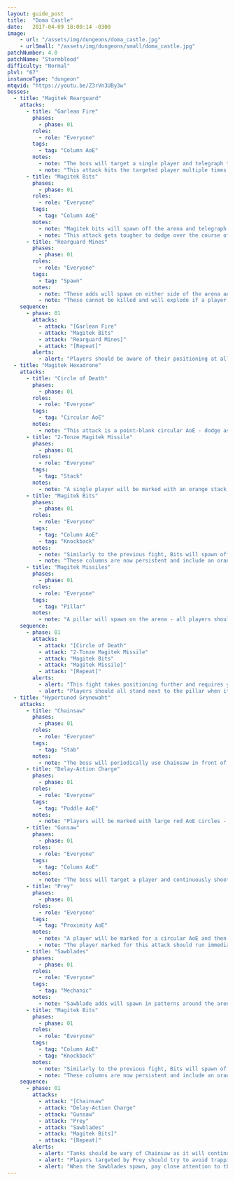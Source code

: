 ```yaml
---
layout: guide_post
title:  "Doma Castle"
date:   2017-04-09 18:00:14 -0300
image:
    - url: "/assets/img/dungeons/doma_castle.jpg"
    - urlSmall: "/assets/img/dungeons/small/doma_castle.jpg"
patchNumber: 4.0
patchName: "Stormblood"
difficulty: "Normal"
plvl: "67"
instanceType: "dungeon"
mtqvid: "https://youtu.be/Z3rVn3UBy3w"
bosses:
  - title: "Magitek Rearguard"
    attacks:
      - title: "Garlean Fire"
        phases:
          - phase: 01
        roles:
          - role: "Everyone"
        tags:
          - tag: "Column AoE"
        notes:
          - note: "The boss will target a single player and telegraph this attack with animated arrows in the player's direction."
          - note: "This attack hits the targeted player multiple times."
      - title: "Magitek Bits"
        phases:
          - phase: 01
        roles:
          - role: "Everyone"
        tags:
          - tag: "Column AoE"
        notes:
          - note: "Magitek bits will spawn off the arena and telegraph multiple column AoEs that will span the entire arena."
          - note: "This attack gets tougher to dodge over the course of the fight."
      - title: "Rearguard Mines"
        phases:
          - phase: 01
        roles:
          - role: "Everyone"
        tags:
          - tag: "Spawn"
        notes:
          - note: "These adds will spawn on either side of the arena and travel across to the opposing side."
          - note: "These cannot be killed and will explode if a player hits them."
    sequence:
      - phase: 01
        attacks:
          - attack: "[Garlean Fire"
          - attack: "Magitek Bits"
          - attack: "Rearguard Mines]"
          - attack: "[Repeat]"
        alerts:
          - alert: "Players should be aware of their positioning at all times during this fight - be sure not to step into an AoE while weaving away from the Rearguard Mine spawns."
  - title: "Magitek Hexadrone"
    attacks:
      - title: "Circle of Death"
        phases:
          - phase: 01
        roles:
          - role: "Everyone"
        tags:
          - tag: "Circular AoE"
        notes:
          - note: "This attack is a point-blank circular AoE - dodge as necessary."
      - title: "2-Tonze Magitek Missile"
        phases:
          - phase: 01
        roles:
          - role: "Everyone"
        tags:
          - tag: "Stack"
        notes:
          - note: "A single player will be marked with an orange stack marker - all players should move in to soak damage."
      - title: "Magitek Bits"
        phases:
          - phase: 01
        roles:
          - role: "Everyone"
        tags:
          - tag: "Column AoE"
          - tag: "Knockback"
        notes:
          - note: "Similarly to the previous fight, Bits will spawn off the arena and telegraph column AoEs across the arena."
          - note: "These columns are now persistent and include an orange tether - if these are hit by players, the player will be knocked back in the opposite direction."
      - title: "Magitek Missiles"
        phases:
          - phase: 01
        roles:
          - role: "Everyone"
        tags:
          - tag: "Pillar"
        notes:
          - note: "A pillar will spawn on the arena - all players should stand next to it to soak damage from this attack."
    sequence:
      - phase: 01
        attacks:
          - attack: "[Circle of Death"
          - attack: "2-Tonze Magitek Missile"
          - attack: "Magitek Bits"
          - attack: "Magitek Missile]"
          - attack: "[Repeat]"
        alerts:
          - alert: "This fight takes positioning further and requires you to avoid excessive movement while the Magitek Bits' column AoEs are present - running into their orange tethers will send you flying backwards."
          - alert: "Players should all stand next to the pillar when it spawns to soak damage from Magitek Missiles."
  - title: "Hypertuned Grynewaht"
    attacks:
      - title: "Chainsaw"
        phases:
          - phase: 01
        roles:
          - role: "Everyone"
        tags:
          - tag: "Stab"
        notes:
          - note: "The boss will periodically use Chainsaw in front of him - this attack lasts a few seconds and players should move out of its way."
      - title: "Delay-Action Charge"
        phases:
          - phase: 01
        roles:
          - role: "Everyone"
        tags:
          - tag: "Puddle AoE"
        notes:
          - note: "Players will be marked with large red AoE circles - be sure to move away from others and avoid overlap."
      - title: "Gunsaw"
        phases:
          - phase: 01
        roles:
          - role: "Everyone"
        tags:
          - tag: "Column AoE"
        notes:
          - note: "The boss will target a player and continuously shoot them with Gunsaw - this player should avoid splashing the attack on others."
      - title: "Prey"
        phases:
          - phase: 01
        roles:
          - role: "Everyone"
        tags:
          - tag: "Proximity AoE"
        notes:
          - note: "A player will be marked for a circular AoE and then drop a proximity AoE where they are standing - players should run away from others and drop this near an edge."
          - note: "The player marked for this attack should run immediately after the AoE is dropped."
      - title: "Sawblades"
        phases:
          - phase: 01
        roles:
          - role: "Everyone"
        tags:
          - tag: "Mechanic"
        notes:
          - note: "Sawblade adds will spawn in patterns around the arena and divebomb through telegraphed column AoEs."
      - title: "Magitek Bits"
        phases:
          - phase: 01
        roles:
          - role: "Everyone"
        tags:
          - tag: "Column AoE"
          - tag: "Knockback"
        notes:
          - note: "Similarly to the previous fight, Bits will spawn off the arena and telegraph column AoEs across the arena."
          - note: "These columns are now persistent and include an orange tether - if these are hit by players, the player will be knocked back in the opposite direction."
    sequence:
      - phase: 01
        attacks:
          - attack: "[Chainsaw"
          - attack: "Delay-Action Charge"
          - attack: "Gunsaw"
          - attack: "Prey"
          - attack: "Sawblades"
          - attack: "Magitek Bits]"
          - attack: "[Repeat]"
        alerts:
          - alert: "Tanks should be wary of Chainsaw as it will continue to hit you unless you actively move out of the boss's range."
          - alert: "Players targeted by Prey should try to avoid trapping themselves with the rest of the group when the Magitek Bits spawn their knockback tethers."
          - alert: "When the Sawblades spawn, pay close attention to their AoE patterns to avoid being overwhelmed."
---
```

